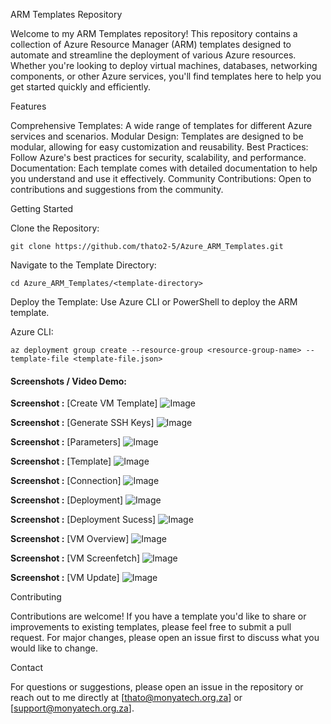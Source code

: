 ARM Templates Repository

Welcome to my ARM Templates repository! This repository contains a collection of Azure Resource Manager (ARM) templates designed to automate and streamline the deployment of various Azure resources. Whether you're looking to deploy virtual machines, databases, networking components, or other Azure services, you'll find templates here to help you get started quickly and efficiently.

Features

   Comprehensive Templates: A wide range of templates for different Azure services and scenarios.
   Modular Design: Templates are designed to be modular, allowing for easy customization and reusability.
   Best Practices: Follow Azure's best practices for security, scalability, and performance.
   Documentation: Each template comes with detailed documentation to help you understand and use it effectively.
   Community Contributions: Open to contributions and suggestions from the community.

Getting Started

  Clone the Repository:

    git clone https://github.com/thato2-5/Azure_ARM_Templates.git

Navigate to the Template Directory:

    cd Azure_ARM_Templates/<template-directory>

Deploy the Template:
Use Azure CLI or PowerShell to deploy the ARM template.

Azure CLI:

    az deployment group create --resource-group <resource-group-name> --template-file <template-file.json>

#### Screenshots / Video Demo:
**Screenshot :** [Create VM Template]
![Image](https://github.com/thato2-5/Azure_ARM_Templates/blob/main/createVM_Template.png)

**Screenshot :** [Generate SSH Keys]
![Image](https://github.com/thato2-5/Azure_ARM_Templates/blob/main/generate_ssh_keys.png)

**Screenshot :** [Parameters]
![Image](https://github.com/thato2-5/Azure_ARM_Templates/blob/main/parameters_for_automation.png)

**Screenshot :** [Template]
![Image](https://github.com/thato2-5/Azure_ARM_Templates/blob/main/template_for_automation.png)

**Screenshot :** [Connection]
![Image](https://github.com/thato2-5/Azure_ARM_Templates/blob/main/vm_connection.png)

**Screenshot :** [Deployment]
![Image](https://github.com/thato2-5/Azure_ARM_Templates/blob/main/vm_deployment.png)

**Screenshot :** [Deployment Sucess]
![Image](https://github.com/thato2-5/Azure_ARM_Templates/blob/main/vm_deployment_success.png)

**Screenshot :** [VM Overview]
![Image](https://github.com/thato2-5/Azure_ARM_Templates/blob/main/vm_overview.png)

**Screenshot :** [VM Screenfetch]
![Image](https://github.com/thato2-5/Azure_ARM_Templates/blob/main/vm_screenfetch.png)

**Screenshot :** [VM Update]
![Image](https://github.com/thato2-5/Azure_ARM_Templates/blob/main/vm_update.png)


Contributing

Contributions are welcome! If you have a template you'd like to share or improvements to existing templates, please feel free to submit a pull request. For major changes, please open an issue first to discuss what you would like to change.

Contact

For questions or suggestions, please open an issue in the repository or reach out to me directly at [thato@monyatech.org.za] or [support@monyatech.org.za].

